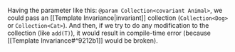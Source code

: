 Having the parameter like this: `@param Collection<covariant Animal>`, we could pass an [[Template Invariance|invariant]]  collection (`Collection<Dog>` or `Collection<Cat>`). And then, if we try to do any modification to the collection (like `add(T)`), it would result in compile-time error (because [[Template Invariance#^9212b1]] would be broken).
